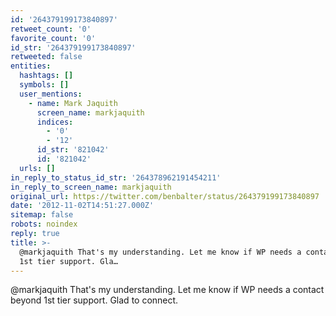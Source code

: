 ```yaml
---
id: '264379199173840897'
retweet_count: '0'
favorite_count: '0'
id_str: '264379199173840897'
retweeted: false
entities:
  hashtags: []
  symbols: []
  user_mentions:
    - name: Mark Jaquith
      screen_name: markjaquith
      indices:
        - '0'
        - '12'
      id_str: '821042'
      id: '821042'
  urls: []
in_reply_to_status_id_str: '264378962191454211'
in_reply_to_screen_name: markjaquith
original_url: https://twitter.com/benbalter/status/264379199173840897
date: '2012-11-02T14:51:27.000Z'
sitemap: false
robots: noindex
reply: true
title: >-
  @markjaquith That's my understanding. Let me know if WP needs a contact beyond
  1st tier support. Gla…
---
```


@markjaquith That's my understanding. Let me know if WP needs a contact beyond 1st tier support. Glad to connect.